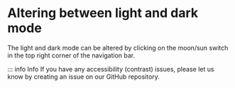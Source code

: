 # Altering between light and dark mode

The light and dark mode can be altered by clicking on the moon/sun switch in the top right corner of the navigation bar.

::: info Info
If you have any accessibility (contrast) issues, please let us know by creating an issue on our GitHub repository.

